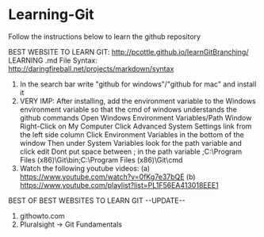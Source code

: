 Learning-Git
===============
Follow the instructions below to learn the github repository

BEST WEBSITE TO LEARN GIT: http://pcottle.github.io/learnGitBranching/
LEARNING .md File Syntax: http://daringfireball.net/projects/markdown/syntax

1) In the search bar write "github for windows"/"github for mac" and install it
2) VERY IMP: After installing, add the environment variable to the Windows environment variable so that the cmd of windows understands the github commands
Open Windows Environment Variables/Path Window
Right-Click on My Computer
Click Advanced System Settings link from the left side column
Click Environment Variables in the bottom of the window
Then under System Variables look for the path variable and click edit
Dont put space between ; in the path variable 
;C:\Program Files (x86)\Git\bin;C:\Program Files (x86)\Git\cmd
3) Watch the following youtube videos:
(a) https://www.youtube.com/watch?v=0fKg7e37bQE
(b) https://www.youtube.com/playlist?list=PL1F56EA413018EEE1


BEST OF BEST WEBSITES TO LEARN GIT  --UPDATE--
1) githowto.com
2) Pluralsight -> Git Fundamentals
